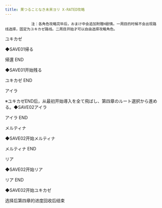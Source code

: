 ```yaml
---
title: 果つることなき未来ヨリ X-RATED攻略
---
```


                注：各角色攻略完毕后，おまけ中会追加附赠H剧情。一周目的时候不会出现路线选择，固定为ユキカゼ路线。二周目开始才可以自由选择攻略角色。

ユキカゼ

◆SAVE01帰る

帰還 END

◆SAVE01开始残る

ユキカゼ END

アイラ

※ユキカゼEND后，从最初开始導入を全て飛ばし、第四章のルート選択から進める。◆SAVE02アイラ

アイラ END

メルティナ

◆SAVE02开始メルティナ

メルティナ END

リア

◆SAVE02开始リア

リア END

◆SAVE02开始ユキカゼ

选择后第四章的进度回收后结束
              
